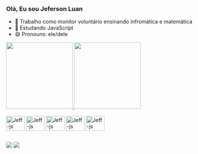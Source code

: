 ### Olá, Eu sou Jeferson Luan

- 🔭 Trabalho como monitor voluntário ensinando infromática e matemática
- 🌱 Estudando JavaScript
- 😄 Pronouns: ele/dele


<div>
<a href="https://github.com/jefersonluan">
<img height="180em" src="https://github-readme-stats.vercel.app/api?username=jefersonluan&show_icons=true&theme=radical"/>
<img height="180em" src=https://github-readme-stats.vercel.app/api/top-langs/?username=jefersonluan&layout=compact&theme=radical"/>
</div>

<div>
<a style="display: inline-block"><br>
<img align="center" alt="Jeff-js" height="40" width="50" src="https://cdn.jsdelivr.net/gh/devicons/devicon/icons/html5/html5-plain-wordmark.svg"/>
<img align="center" alt="Jeff-js" height="40" width="50" src="https://cdn.jsdelivr.net/gh/devicons/devicon/icons/css3/css3-plain-wordmark.svg"/>
<img align="center" alt="Jeff-js" height="40" width="50" src="https://cdn.jsdelivr.net/gh/devicons/devicon/icons/javascript/javascript-original.svg"/>
<img align="center" alt="Jeff-js" height="40" width="50" src="https://cdn.jsdelivr.net/gh/devicons/devicon/icons/java/java-original-wordmark.svg"/>
<img align="center" alt="Jeff-js" height="40" width="50" src="https://cdn.jsdelivr.net/gh/devicons/devicon/icons/c/c-original.svg"/>
</div>

##

<div>
<a href="https://www.linkedin.com/in/jeferson-luan-865888183"><img src="https://img.shields.io/badge/LinkedIn-0077B5?style=for-the-badge&logo=linkedin&logoColor=white"></a>
<a href="mailto:jefersonluan05@gmail.com"><img src="https://img.shields.io/badge/Gmail-D14836?style=for-the-badge&logo=gmail&logoColor=white"></a>
</div>
